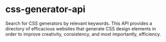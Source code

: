# css-generator-api
Search for CSS generators by relevant keywords. This API provides a directory of efficacious websites that generate CSS design elements in order to improve creativity, consistency, and most importantly, efficiency. 
